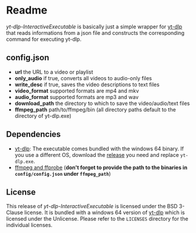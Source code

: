 # Readme
_yt-dlp-InteractiveExecutable_ is basically just a simple wrapper for [yt-dlp](https://github.com/yt-dlp/yt-dlp) that reads informations from a json file and constructs the corresponding command for executing yt-dlp.

## config.json
- **url** the URL to a video or playlist
- **only_audio** if true, converts all videos to audio-only files
- **write_desc** if true, saves the video descriptions to text files 
- **video_format** supported formats are mp4 and mkv
- **audio_format** supported formats are mp3 and wav
- **download_path** the directory to which to save the video/audio/text files
- **ffmpeg_path** path/to/ffmpeg/bin
(all directory paths default to the directory of yt-dlp.exe)

## Dependencies
- [yt-dlp](https://github.com/yt-dlp/yt-dlp): The executable comes bundled with the windows 64 binary. If you use a different OS, download the [release](https://github.com/yt-dlp/yt-dlp#release-files) you need and replace `yt-dlp.exe`.
- [ffmpeg and ffprobe](https://github.com/yt-dlp/FFmpeg-Builds/releases/tag/latest) (**don't forget to provide the path to the binaries in `config/config.json` under `ffmpeg_path`**)

## License
This release of _yt-dlp-InteractiveExecutable_ is licensed under the BSD 3-Clause license. It is bundled with a windows 64 version of [yt-dlp](https://github.com/yt-dlp/yt-dlp) which is licensed under the Unlicense. Please refer to the `LICENSES` directory for the individual licenses.
